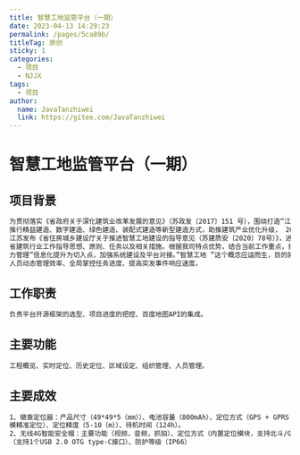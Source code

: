 ```yaml
---
title: 智慧工地监管平台（一期）
date: 2023-04-13 14:29:23
permalink: /pages/5ca89b/
titleTag: 原创
sticky: 1
categories:
  - 项目
  - NJJX
tags:
  - 项目
author: 
  name: JavaTanzhiwei
  link: https://gitee.com/JavaTanzhiwei
---
```

# 智慧工地监管平台（一期）

## 项目背景
```sh
为贯彻落实《省政府关于深化建筑业改革发展的意见》（苏政发〔2017〕151 号），围绕打造“江苏建造”品牌，
推行精益建造、数字建造、绿色建造、装配式建造等新型建造方式，助推建筑产业优化升级， 2020年5月8日，
江苏发布《省住房城乡建设厅关于推进智慧工地建设的指导意见（苏建质安〔2020〕78号）》，进一步明确了
省建筑行业工作指导思想、原则、任务以及相关措施。根据我司特点优势，结合当前工作重点，拟以“建筑劳动
力管理”信息化提升为切入点，加强系统建设及平台对接。”智慧工地 ”这个概念应运而生，目的就是为了提高
人员动态管理效率、全局掌控任务进度、提高突发事件响应速度。
```
<!-- more -->

## 工作职责
```sh
负责平台开源框架的选型、项目进度的把控、百度地图API的集成。
```

## 主要功能
```sh
工程概览、实时定位、历史定位、区域设定、组织管理、人员管理。
```

## 主要成效
```sh
1、徽章定位器：产品尺寸（49*49*5（mm））、电池容量（800mAh）、定位方式（GPS + GPRS + LBS + WIFI +北斗多
模精准定位）、定位精度（5-10（m））、待机时间（124h）。
2、无线4G智能安全帽：主要功能（视频，音频，抓拍）、定位方式（内置定位模块，支持北斗/GPS/基站定位）、接口
（支持1个USB 2.0 OTG type-C接口）、防护等级（IP66）
```
